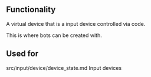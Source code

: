 ## Functionality
A virtual device that is a input device controlled via code.

This is where bots can be created with.

## Used for
src/input/device/device_state.md
Input devices
